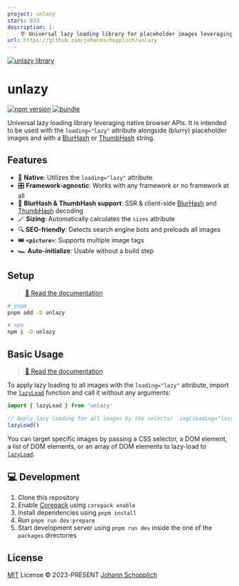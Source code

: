 ```yaml
---
project: unlazy
stars: 833
description: |-
    🪧 Universal lazy loading library for placeholder images leveraging native browser APIs
url: https://github.com/johannschopplich/unlazy
---
```


[![unlazy library](./.github/og.jpg)](https://unlazy.byjohann.dev)

# unlazy

[![npm version][npm-version-src]][npm-version-href]
[![bundle][bundle-src]][bundle-href]

Universal lazy loading library leveraging native browser APIs. It is intended to be used with the `loading="lazy"` attribute alongside (blurry) placeholder images and with a [BlurHash](https://unlazy.byjohann.dev/placeholders/blurhash) or [ThumbHash](https://unlazy.byjohann.dev/placeholders/thumbhash) string.

## Features

- 🎀 **Native**: Utilizes the `loading="lazy"` attribute
- 🎛️ **Framework-agnostic**: Works with any framework or no framework at all
- 🌊 **BlurHash & ThumbHash support**: SSR & client-side [BlurHash](https://blurha.sh) and [ThumbHash](https://github.com/evanw/thumbhash) decoding
- 🪄 **Sizing**: Automatically calculates the `sizes` attribute
- 🔍 **SEO-friendly**: Detects search engine bots and preloads all images
- 🎟 **`<picture>`**: Supports multiple image tags
- 🏎 **Auto-initialize**: Usable without a build step

## Setup

> [📖 Read the documentation](https://unlazy.byjohann.dev)

```bash
# pnpm
pnpm add -D unlazy

# npm
npm i -D unlazy
```

## Basic Usage

> [📖 Read the documentation](https://unlazy.byjohann.dev)

To apply lazy loading to all images with the `loading="lazy"` attribute, import the [`lazyLoad`](https://unlazy.byjohann.dev/api/lazy-load) function and call it without any arguments:

```ts
import { lazyLoad } from 'unlazy'

// Apply lazy loading for all images by the selector `img[loading="lazy"]`
lazyLoad()
```

You can target specific images by passing a CSS selector, a DOM element, a list of DOM elements, or an array of DOM elements to lazy-load to [`lazyLoad`](https://unlazy.byjohann.dev/api/lazy-load).

## 💻 Development

1. Clone this repository
2. Enable [Corepack](https://github.com/nodejs/corepack) using `corepack enable`
3. Install dependencies using `pnpm install`
4. Run `pnpm run dev:prepare`
5. Start development server using `pnpm run dev` inside the one of the `packages` directories

## License

[MIT](./LICENSE) License © 2023-PRESENT [Johann Schopplich](https://github.com/johannschopplich)

<!-- Badges -->

[npm-version-src]: https://img.shields.io/npm/v/unlazy?style=flat
[npm-version-href]: https://npmjs.com/package/unlazy
[bundle-src]: https://img.shields.io/bundlephobia/minzip/unlazy?style=flat
[bundle-href]: https://bundlephobia.com/result?p=unlazy

